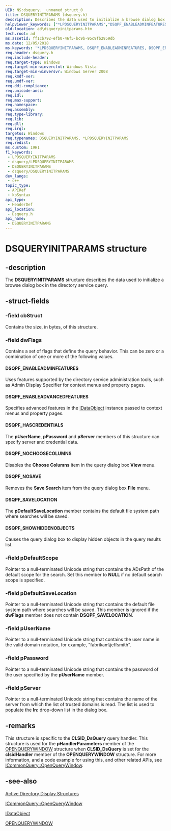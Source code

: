 ```yaml
---
UID: NS:dsquery.__unnamed_struct_0
title: DSQUERYINITPARAMS (dsquery.h)
description: Describes the data used to initialize a browse dialog box in the directory service query.
helpviewer_keywords: ["*LPDSQUERYINITPARAMS","DSQPF_ENABLEADMINFEATURES","DSQPF_ENABLEADVANCEDFEATURES","DSQPF_HASCREDENTIALS","DSQPF_NOCHOOSECOLUMNS","DSQPF_NOSAVE","DSQPF_SAVELOCATION","DSQPF_SHOWHIDDENOBJECTS","DSQUERYINITPARAMS","DSQUERYINITPARAMS structure [Active Directory]","LPDSQUERYINITPARAMS","LPDSQUERYINITPARAMS structure pointer [Active Directory]","_glines_dsqueryinitparams","ad.dsqueryinitparams","dsquery/DSQUERYINITPARAMS","dsquery/LPDSQUERYINITPARAMS"]
old-location: ad\dsqueryinitparams.htm
tech.root: ad
ms.assetid: ff1cb792-efb0-46f5-bc9b-95c9fb2959db
ms.date: 12/05/2018
ms.keywords: '*LPDSQUERYINITPARAMS, DSQPF_ENABLEADMINFEATURES, DSQPF_ENABLEADVANCEDFEATURES, DSQPF_HASCREDENTIALS, DSQPF_NOCHOOSECOLUMNS, DSQPF_NOSAVE, DSQPF_SAVELOCATION, DSQPF_SHOWHIDDENOBJECTS, DSQUERYINITPARAMS, DSQUERYINITPARAMS structure [Active Directory], LPDSQUERYINITPARAMS, LPDSQUERYINITPARAMS structure pointer [Active Directory], _glines_dsqueryinitparams, ad.dsqueryinitparams, dsquery/DSQUERYINITPARAMS, dsquery/LPDSQUERYINITPARAMS'
req.header: dsquery.h
req.include-header: 
req.target-type: Windows
req.target-min-winverclnt: Windows Vista
req.target-min-winversvr: Windows Server 2008
req.kmdf-ver: 
req.umdf-ver: 
req.ddi-compliance: 
req.unicode-ansi: 
req.idl: 
req.max-support: 
req.namespace: 
req.assembly: 
req.type-library: 
req.lib: 
req.dll: 
req.irql: 
targetos: Windows
req.typenames: DSQUERYINITPARAMS, *LPDSQUERYINITPARAMS
req.redist: 
ms.custom: 19H1
f1_keywords:
 - LPDSQUERYINITPARAMS
 - dsquery/LPDSQUERYINITPARAMS
 - DSQUERYINITPARAMS
 - dsquery/DSQUERYINITPARAMS
dev_langs:
 - c++
topic_type:
 - APIRef
 - kbSyntax
api_type:
 - HeaderDef
api_location:
 - Dsquery.h
api_name:
 - DSQUERYINITPARAMS
---
```


# DSQUERYINITPARAMS structure


## -description

The <b>DSQUERYINITPARAMS</b> structure describes the data used to initialize a browse dialog box in the directory service query.

## -struct-fields

### -field cbStruct

Contains the size, in bytes,  of this structure.

### -field dwFlags

Contains a set of flags that define the query behavior. This can be zero or a combination of one or more of the following values.



#### DSQPF_ENABLEADMINFEATURES

Uses features supported by the directory service administration tools, such as Admin Display Specifier for context menus and property pages.



#### DSQPF_ENABLEADVANCEDFEATURES

Specifies advanced features in the <a href="/windows/desktop/api/objidl/nn-objidl-idataobject">IDataObject</a> instance passed to context menus and property pages.



#### DSQPF_HASCREDENTIALS

The <b>pUserName</b>, <b>pPassword</b> and <b>pServer</b> members of this structure can specify server and credential data.



#### DSQPF_NOCHOOSECOLUMNS

Disables the <b>Choose Columns</b> item in the query dialog box <b>View</b> menu.



#### DSQPF_NOSAVE

Removes the <b>Save Search</b> item from the query dialog box <b>File</b> menu.



#### DSQPF_SAVELOCATION

The <b>pDefaultSaveLocation</b> member contains the default file system path where searches will be saved.



#### DSQPF_SHOWHIDDENOBJECTS

Causes the query dialog box to display hidden objects in the query results list.

### -field pDefaultScope

Pointer to a null-terminated Unicode string that contains the ADsPath of the default scope for the search. Set this member to <b>NULL</b> if no default search scope is specified.

### -field pDefaultSaveLocation

Pointer to a null-terminated Unicode string that contains the default file system path where searches will be saved. This member is ignored if the <b>dwFlags</b> member does not contain <b>DSQPF_SAVELOCATION</b>.

### -field pUserName

Pointer to a  null-terminated Unicode string that contains the user name in the valid domain notation, for example, "fabrikam\jeffsmith".

### -field pPassword

Pointer to a  null-terminated Unicode string that contains the password of the user specified by the <b>pUserName</b> member.

### -field pServer

Pointer to  a  null-terminated Unicode string that contains the name of the server from which the list of trusted domains is read. The list is used to populate the <b>In:</b> drop-down list in the dialog box.

## -remarks

This structure is specific to the <b>CLSID_DsQuery</b> query handler. This structure is used for the <b>pHandlerParameters</b> member of the <a href="/windows/desktop/api/cmnquery/ns-cmnquery-openquerywindow">OPENQUERYWINDOW</a> structure when <b>CLSID_DsQuery</b> is set for the <b>clsidHandler</b> member of the 
<b>OPENQUERYWINDOW</b> structure. For more information, and a code example for  using this, and other related APIs, see 
<a href="/windows/desktop/api/cmnquery/nf-cmnquery-icommonquery-openquerywindow">ICommonQuery::OpenQueryWindow</a>.

## -see-also

<a href="/windows/desktop/AD/display-structures-in-active-directory-domain-services">Active
  Directory Display Structures</a>



<a href="/windows/desktop/api/cmnquery/nf-cmnquery-icommonquery-openquerywindow">ICommonQuery::OpenQueryWindow</a>



<a href="/windows/desktop/api/objidl/nn-objidl-idataobject">IDataObject</a>



<a href="/windows/desktop/api/cmnquery/ns-cmnquery-openquerywindow">OPENQUERYWINDOW</a>